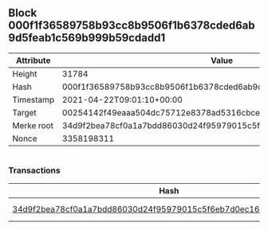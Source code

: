 ## Block 000f1f36589758b93cc8b9506f1b6378cded6ab9d5feab1c569b999b59cdadd1

Attribute | Value
--- | ---
Height | 31784
Hash | 000f1f36589758b93cc8b9506f1b6378cded6ab9d5feab1c569b999b59cdadd1
Timestamp | 2021-04-22T09:01:10+00:00
Target | 00254142f49eaaa504dc75712e8378ad5316cbcead634704b3734b6271167cc4
Merke root | 34d9f2bea78cf0a1a7bdd86030d24f95979015c5f6eb7d0ec1684d41b319e467
Nonce | 3358198311

```

```

### Transactions

Hash | Amount
--- | ---
[34d9f2bea78cf0a1a7bdd86030d24f95979015c5f6eb7d0ec1684d41b319e467](34d9f2bea78cf0a1a7bdd86030d24f95979015c5f6eb7d0ec1684d41b319e467.md) | 10.00000000 SKEPTI 
